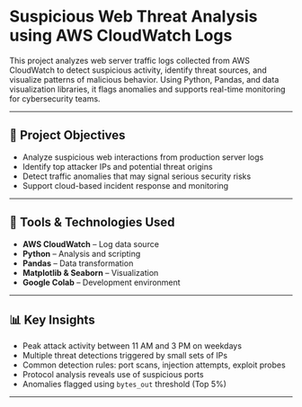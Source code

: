 # Suspicious Web Threat Analysis using AWS CloudWatch Logs

This project analyzes web server traffic logs collected from AWS CloudWatch to detect suspicious activity, identify threat sources, and visualize patterns of malicious behavior. Using Python, Pandas, and data visualization libraries, it flags anomalies and supports real-time monitoring for cybersecurity teams.

---

## 🎯 Project Objectives

- Analyze suspicious web interactions from production server logs  
- Identify top attacker IPs and potential threat origins  
- Detect traffic anomalies that may signal serious security risks  
- Support cloud-based incident response and monitoring  

---

## 🧰 Tools & Technologies Used

- **AWS CloudWatch** – Log data source  
- **Python** – Analysis and scripting  
- **Pandas** – Data transformation  
- **Matplotlib & Seaborn** – Visualization  
- **Google Colab** – Development environment  

---

## 📊 Key Insights

- Peak attack activity between 11 AM and 3 PM on weekdays  
- Multiple threat detections triggered by small sets of IPs  
- Common detection rules: port scans, injection attempts, exploit probes  
- Protocol analysis reveals use of suspicious ports  
- Anomalies flagged using `bytes_out` threshold (Top 5%)  

---
